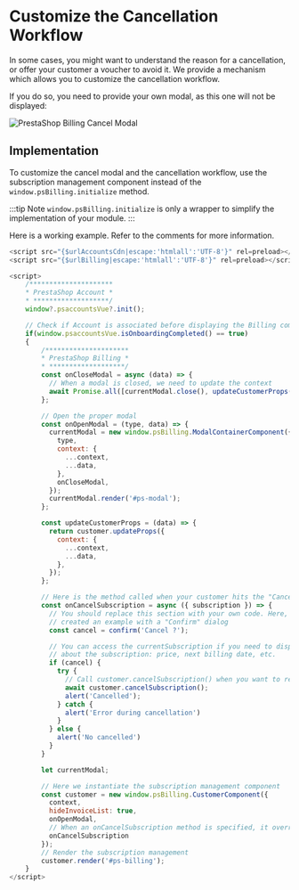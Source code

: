 # Customize the Cancellation Workflow

In some cases, you might want to understand the reason for a cancellation, or offer your customer a voucher to avoid it. We provide a mechanism which allows you to customize the cancellation workflow.

If you do so, you need to provide your own modal, as this one will not be displayed:

![PrestaShop Billing Cancel Modal](/assets/images/billing/ps_billing_cancel_modal.png)

## Implementation

To customize the cancel modal and the cancellation workflow, use the subscription management component instead of the `window.psBilling.initialize` method.

:::tip Note
`window.psBilling.initialize` is only a wrapper to simplify the implementation of your module.
:::

Here is a working example. Refer to the comments for more information.

```javascript
<script src="{$urlAccountsCdn|escape:'htmlall':'UTF-8'}" rel=preload></script>
<script src="{$urlBilling|escape:'htmlall':'UTF-8'}" rel=preload></script>

<script>
    /*********************
    * PrestaShop Account *
    * *******************/
    window?.psaccountsVue?.init();

    // Check if Account is associated before displaying the Billing component
    if(window.psaccountsVue.isOnboardingCompleted() == true)
    {
        /*********************
        * PrestaShop Billing *
        * *******************/
        const onCloseModal = async (data) => {
          // When a modal is closed, we need to update the context
          await Promise.all([currentModal.close(), updateCustomerProps(data)]);
        };

        // Open the proper modal
        const onOpenModal = (type, data) => {
          currentModal = new window.psBilling.ModalContainerComponent({
            type,
            context: {
              ...context,
              ...data,
            },
            onCloseModal,
          });
          currentModal.render('#ps-modal');
        };

        const updateCustomerProps = (data) => {
          return customer.updateProps({
            context: {
              ...context,
              ...data,
            },
          });
        };

        // Here is the method called when your customer hits the "Cancel" button
        const onCancelSubscription = async ({ subscription }) => {
          // You should replace this section with your own code. Here, we just
          // created an example with a "Confirm" dialog
          const cancel = confirm('Cancel ?');

          // You can access the currentSubscription if you need to display information
          // about the subscription: price, next billing date, etc.
          if (cancel) {
            try {
              // Call customer.cancelSubscription() when you want to really cancel the subscription
              await customer.cancelSubscription();
              alert('Cancelled');
            } catch {
              alert('Error during cancellation')
            }
          } else {
            alert('No cancelled')
          }
        }

        let currentModal;

        // Here we instantiate the subscription management component
        const customer = new window.psBilling.CustomerComponent({
          context,
          hideInvoiceList: true,
          onOpenModal,
          // When an onCancelSubscription method is specified, it overrides the default cancellation workflow
          onCancelSubscription
        });
        // Render the subscription management
        customer.render('#ps-billing');
    } 
</script>
```

